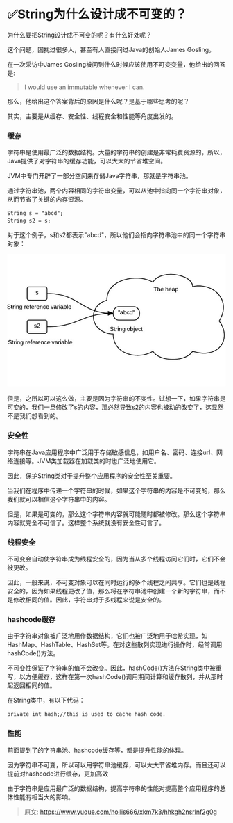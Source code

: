 # ✅String为什么设计成不可变的？

为什么要把String设计成不可变的呢？有什么好处呢？



这个问题，困扰过很多人，甚至有人直接问过Java的创始人James Gosling。



在一次采访中James Gosling被问到什么时候应该使用不可变变量，他给出的回答是:



> I would use an immutable whenever I can.
>



那么，他给出这个答案背后的原因是什么呢？是基于哪些思考的呢？



其实，主要是从缓存、安全性、线程安全和性能等角度出发的。



### 缓存


字符串是使用最广泛的数据结构。大量的字符串的创建是非常耗费资源的，所以，Java提供了对字符串的缓存功能，可以大大的节省堆空间。



JVM中专门开辟了一部分空间来存储Java字符串，那就是字符串池。



通过字符串池，两个内容相同的字符串变量，可以从池中指向同一个字符串对象，从而节省了关键的内存资源。



```latex
String s = "abcd";
String s2 = s;
```



对于这个例子，s和s2都表示"abcd"，所以他们会指向字符串池中的同一个字符串对象：



![1672212318617-14a7ca77-145c-41eb-b2b0-936539bc1ad9.jpeg](./img/NzRd17BkrdlDihey/1672212318617-14a7ca77-145c-41eb-b2b0-936539bc1ad9-191095.jpeg)



但是，之所以可以这么做，主要是因为字符串的不变性。试想一下，如果字符串是可变的，我们一旦修改了s的内容，那必然导致s2的内容也被动的改变了，这显然不是我们想看到的。



### 安全性


字符串在Java应用程序中广泛用于存储敏感信息，如用户名、密码、连接url、网络连接等。JVM类加载器在加载类的时也广泛地使用它。



因此，保护String类对于提升整个应用程序的安全性至关重要。



当我们在程序中传递一个字符串的时候，如果这个字符串的内容是不可变的，那么我们就可以相信这个字符串中的内容。



但是，如果是可变的，那么这个字符串内容就可能随时都被修改。那么这个字符串内容就完全不可信了。这样整个系统就没有安全性可言了。



### 线程安全


不可变会自动使字符串成为线程安全的，因为当从多个线程访问它们时，它们不会被更改。



因此，一般来说，不可变对象可以在同时运行的多个线程之间共享。它们也是线程安全的，因为如果线程更改了值，那么将在字符串池中创建一个新的字符串，而不是修改相同的值。因此，字符串对于多线程来说是安全的。



### hashcode缓存


由于字符串对象被广泛地用作数据结构，它们也被广泛地用于哈希实现，如HashMap、HashTable、HashSet等。在对这些散列实现进行操作时，经常调用hashCode()方法。



不可变性保证了字符串的值不会改变。因此，hashCode()方法在String类中被重写，以方便缓存，这样在第一次hashCode()调用期间计算和缓存散列，并从那时起返回相同的值。



在String类中，有以下代码：



```latex
private int hash;//this is used to cache hash code.
```



### 性能


前面提到了的字符串池、hashcode缓存等，都是提升性能的体现。



因为字符串不可变，所以可以用字符串池缓存，可以大大节省堆内存。而且还可以提前对hashcode进行缓存，更加高效



由于字符串是应用最广泛的数据结构，提高字符串的性能对提高整个应用程序的总体性能有相当大的影响。





> 原文: <https://www.yuque.com/hollis666/xkm7k3/hhkgh2nsrlnf2g0g>